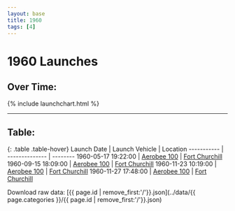 ```yaml
---
layout: base
title: 1960
tags: [4]
---
```


# 1960 Launches

## Over Time:

{% include launchchart.html %}

<hr />

## Table:

{: .table .table-hover}
 Launch Date | Launch Vehicle | Location
 ----------- | -------------- | --------
 1960-05-17 19:22:00 | [Aerobee 100](../Aerobee-100) | [Fort Churchill](../Fort-Churchill)
 1960-09-15 18:09:00 | [Aerobee 100](../Aerobee-100) | [Fort Churchill](../Fort-Churchill)
 1960-11-23 10:19:00 | [Aerobee 100](../Aerobee-100) | [Fort Churchill](../Fort-Churchill)
 1960-11-27 17:48:00 | [Aerobee 100](../Aerobee-100) | [Fort Churchill](../Fort-Churchill)

Download raw data: [{{ page.id | remove_first:'/'}}.json](../data/{{ page.categories }}/{{ page.id | remove_first:'/'}}.json)
